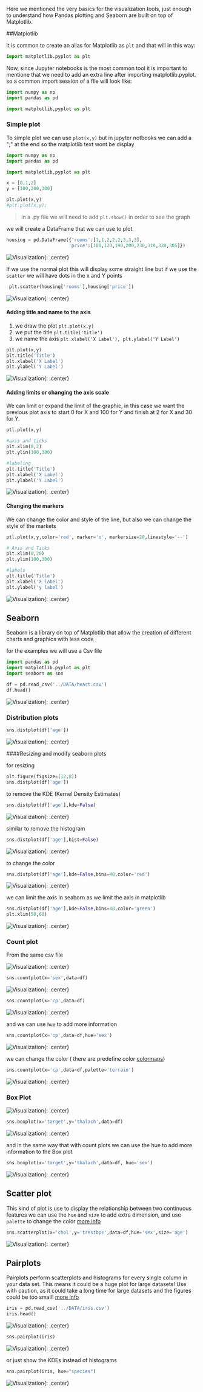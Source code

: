 Here we mentioned the very basics for the visualization tools, just enough to understand how Pandas plotting and Seaborn are built on top of Matplotlib.

##Matplotlib

It is common to create an alias for Matplotlib as `plt` and that will in this way:

```python
import matplotlib.pyplot as plt
```

Now, since Jupyter notebooks is the most common tool it is important to mentione that we need to add an extra line after importing matplotlib.pyplot. so a common import session of a file will look like:

```python
import numpy as np
import pandas as pd

import matplotlib,pyplot as plt
```

### Simple plot

To simple plot we can use `plot(x,y)` but in jupyter notbooks we can add a ";" at the end so the matplotlib text wont be display

```python
import numpy as np
import pandas as pd

import matplotlib,pyplot as plt

x = [0,1,2]
y = [100,200,300]

plt.plot(x,y)
#plt.plot(x,y);
```

> in a .py file we will need to add `plt.show()` in order to see the graph

we will create a DataFrame that we can use to plot

```python
housing = pd.DataFrame({'rooms':[1,1,2,2,2,3,3,3],
                       'price':[100,120,190,200,230,310,330,305]})
```
![Visualization](images/visualization_001.png){: .center}


If we use the normal plot this will display some straight line but if we use the `scatter` we will have dots in the x and Y points

```python
 plt.scatter(housing['rooms'],housing['price'])
```

![Visualization](images/visualization_002.png){: .center}


#### Adding title and name to the axis

1. we draw the plot `plt.plot(x,y)`
2. we put the title `plt.title('title')`
3. we name the axis `plt.xlabel('X Label'), plt.ylabel('Y Label')`

```python
plt.plot(x,y)
plt.title('Title')
plt.xlabel('X Label')
plt.ylabel('Y Label')
```

![Visualization](images/visualization_003.png){: .center}


#### Adding limits or changing the axis scale

We can limit or expand the limit of the graphic, in this case we want the previous plot axis to start 0 for X and 100 for Y and finish at 2 for X and 30 for Y.


```python
ptl.plot(x,y)

#axis and ticks
plt.xlim(0,2)
plt.ylin(100,300)

#labeling
plt.title('Title')
plt.xlabel('X Label')
plt.ylabel('Y Label')
```

![Visualization](images/visualization_004.png){: .center}


#### Changing the markers

We can change the color and style of the line, but also we can change the style of the markets

```python
ptl.plot(x,y,color='red', marker='o', markersize=20,linestyle='--')

# Axis and Ticks
plt.xlim(0,20)
plt.ylim(100,300)

#labels
plt.title('Title')
plt.xlabel('X label')
plt.ylabel('y label')

```

![Visualization](images/visualization_005.png){: .center}


## Seaborn

Seaborn is a library on top of Matplotlib that allow the creation of different charts and graphics with less code


for the examples we will use a Csv file

```python
import pandas as pd
import matplotlib.pyplot as plt
import seaborn as sns

df = pd.read_csv('../DATA/heart.csv')
df.head()
```

![Visualization](images/visualization_006.png){: .center}

### Distribution plots

```python
sns.distplot(df['age'])
```
![Visualization](images/visualization_007.png){: .center}

####Resizing and modify seaborn plots

for resizing

```python
plt.figure(figsize=(12,8))
sns.distplot(df['age'])
```

to remove the KDE (Kernel Density Estimates)

```python
sns.distplot(df['age'],kde=False)
```

![Visualization](images/visualization_008.png){: .center}

similar to remove the histogram

```python
sns.distplot(df['age'],hist=False)
```
![Visualization](images/visualization_009.png){: .center}


to change the color

```python
sns.distplot(df['age'],kde=False,bins=40,color='red')
```

![Visualization](images/visualization_010.png){: .center}

we can limit the axis in seaborn as we limit the axis in matplotlib

```python
sns.distplot(df['age'],kde=False,bins=40,color='green')
plt.xlim(50,60)
```
![Visualization](images/visualization_011.png){: .center}

### Count plot

From the same csv file

![Visualization](images/visualization_012.png){: .center}

```python
sns.countplot(x='sex',data=df)
```
![Visualization](images/visualization_013.png){: .center}

```python
sns.countplot(x='cp',data=df)
```
![Visualization](images/visualization_014.png){: .center}

and we can use `hue` to add more information

```python
sns.countplot(x='cp',data=df,hue='sex')
```
![Visualization](images/visualization_015.png){: .center}

we can change the color ( there are predefine color [colormaps](https://matplotlib.org/3.1.0/tutorials/colors/colormaps.html))

```python
sns.countplot(x='cp',data=df,palette='terrain')
```

![Visualization](images/visualization_016.png){: .center}

### Box Plot

![Visualization](images/visualization_017.png){: .center}

```python
sns.boxplot(x='target',y='thalach',data=df)
```

![Visualization](images/visualization_018.png){: .center}

and in the same way that with count plots we can use the hue to add more information to the Box plot

```python
sns.boxplot(x='target',y='thalach',data=df, hue='sex')
```

![Visualization](images/visualization_019.png){: .center}

## Scatter plot
This kind of plot is use to display the relationship between two continuous features
we can use the `hue` and `size` to add extra dimension, and use `palette` to change the color [more info](https://seaborn.pydata.org/generated/seaborn.scatterplot.html)

```python
sns.scatterplot(x='chol',y='trestbps',data=df,hue='sex',size='age')
```
![Visualization](images/visualization_020.png){: .center}

## Pairplots

Pairplots perform scatterplots and histograms for every single column in your data set. This means it could be a huge plot for large datasets! Use with caution, as it could take a long time for large datasets and the figures could be too small! [more info](https://seaborn.pydata.org/generated/seaborn.pairplot.html)

```python
iris = pd.read_csv('../DATA/iris.csv')
iris.head()
```
![Visualization](images/visualization_021.png){: .center}

```python
sns.pairplot(iris)
```
![Visualization](images/visualization_022.png){: .center}

or just show the KDEs instead of histograms

```python
sns.pairplot(iris, hue="species")
```
![Visualization](images/visualization_023.png){: .center}
